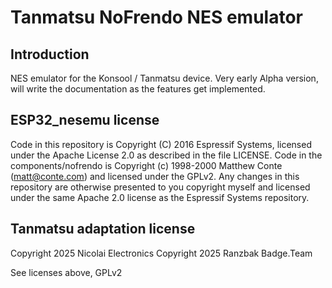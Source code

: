 # Tanmatsu NoFrendo NES emulator

## Introduction

NES emulator for the Konsool / Tanmatsu device.
Very early Alpha version, will write the documentation as the features get implemented.

## ESP32_nesemu license

Code in this repository is Copyright (C) 2016 Espressif Systems, licensed under the Apache License 2.0 as described in the file LICENSE. Code in the components/nofrendo is Copyright (c) 1998-2000 Matthew Conte (matt@conte.com) and licensed under the GPLv2.
Any changes in this repository are otherwise presented to you copyright myself and licensed under the same Apache 2.0 license as the Espressif Systems repository.

## Tanmatsu adaptation license 

Copyright 2025 Nicolai Electronics
Copyright 2025 Ranzbak Badge.Team

See licenses above, GPLv2
